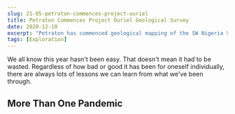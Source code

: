 ```yaml
---
slug: 21-05-petraton-commences-project-ouriel
title: Petraton Commences Project Ouriel Geological Survey
date: 2020-12-10
excerpt: "Petraton has commenced geological mapping of the SW Nigeria Schist Belt to identify Lithium mineralization potential"
tags: [Exploration]
---
```


We all know this year hasn't been easy. That doesn't mean it had to be wasted. Regardless of how bad or good it has been for oneself individually, there are always lots of lessons we can learn from what we've been through.

## More Than One Pandemic

